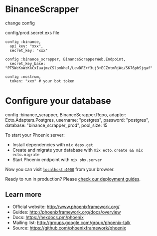 # BinanceScrapper

change config 

config/prod.secret.exs file

```
config :binance,
  api_key: "xxx",
  secret_key: "xxx"

config :binance_scrapper, BinanceScrapperWeb.Endpoint,
  secret_key_base: "PT5WcKoWzKkCxIaajmzCSlpmkhel/LewDFZ+f3uj3+ECZmtmRjWo/SK76pbSjqaf"

config :nostrum,
  token: "xxx" # your bot token
```

# Configure your database
config :binance_scrapper, BinanceScrapper.Repo,
  adapter: Ecto.Adapters.Postgres,
  username: "postgres",
  password: "postgres",
  database: "binance_scrapper_prod",
  pool_size: 15


To start your Phoenix server:

  * Install dependencies with `mix deps.get`
  * Create and migrate your database with `mix ecto.create && mix ecto.migrate`
  * Start Phoenix endpoint with `mix phx.server`

Now you can visit [`localhost:4000`](http://localhost:4000) from your browser.

Ready to run in production? Please [check our deployment guides](http://www.phoenixframework.org/docs/deployment).

## Learn more

  * Official website: http://www.phoenixframework.org/
  * Guides: http://phoenixframework.org/docs/overview
  * Docs: https://hexdocs.pm/phoenix
  * Mailing list: http://groups.google.com/group/phoenix-talk
  * Source: https://github.com/phoenixframework/phoenix

